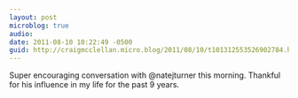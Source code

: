 ```yaml
---
layout: post
microblog: true
audio: 
date: 2011-08-10 10:22:49 -0500
guid: http://craigmcclellan.micro.blog/2011/08/10/t101312553526902784.html
---
```

Super encouraging conversation with @natejturner this morning. Thankful for his influence in my life for the past 9 years.
